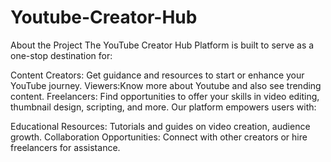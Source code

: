 # Youtube-Creator-Hub
About the Project
The YouTube Creator Hub Platform is built to serve as a one-stop destination for:

Content Creators: Get guidance and resources to start or enhance your YouTube journey.
Viewers:Know more about Youtube and also see trending content.
Freelancers: Find opportunities to offer your skills in video editing, thumbnail design, scripting, and more.
Our platform empowers users with:

Educational Resources: Tutorials and guides on video creation, audience growth.
Collaboration Opportunities: Connect with other creators or hire freelancers for assistance.
